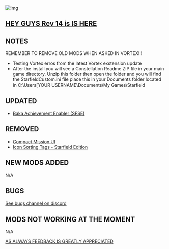 ![img](https://s11.gifyu.com/images/SgCoI.png)

## [HEY GUYS Rev 14 is IS HERE](https://)

## NOTES


REMEMBER TO REMOVE OLD MODS WHEN ASKED IN VORTEX!!!

- Testing Vortex erros from the latest Vortex exstension update
- After the install you will see a Constellation Readme ZIP file in your main game directory. Unzip this folder then open the folder and you will find the StarfieldCustom.ini file place this in your Documents folder located in  C:\Users\[YOUR USERNAME\Documents\My Games\Starfield

## UPDATED

- [Baka Achievement Enabler (SFSE)](https://www.nexusmods.com/starfield/mods/658?tab=description)

## REMOVED

- [Compact Mission UI](https://www.nexusmods.com/starfield/mods/682?tab=description)
- [Icon Sorting Tags - Starfield Edition](https://www.nexusmods.com/starfield/mods/312?tab=description)

## NEW MODS ADDED

N/A

## BUGS

[See bugs channel on discord](https://discord.gg/xZNztPjA2u)

## MODS NOT WORKING AT THE MOMENT

N/A

[AS ALWAYS FEEDBACK IS GREATLY APPRECIATED](https://)

